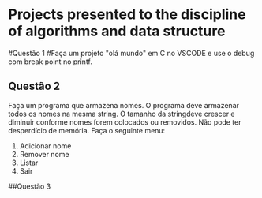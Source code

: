 # Projects presented to the discipline of algorithms and data structure

#Questão 1
#Faça um projeto "olá mundo" em C no VSCODE e use o debug com break point no printf.

## Questão 2
Faça um programa que armazena nomes. O programa deve armazenar todos os nomes na mesma string. O tamanho da stringdeve crescer e diminuir conforme nomes forem colocados ou removidos. Não pode ter desperdício de memória.
Faça o seguinte menu: 
1) Adicionar nome 
2) Remover nome
3) Listar
4) Sair

##Questão 3

